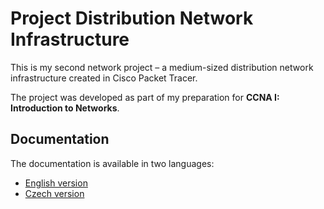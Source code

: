 # Project Distribution Network Infrastructure

This is my second network project – a medium-sized distribution network infrastructure created in Cisco Packet Tracer.

The project was developed as part of my preparation for **CCNA I: Introduction to Networks**.

## Documentation

The documentation is available in two languages:

- [English version](en/README.en.md)
- [Czech version](cs/README.cs.md)
